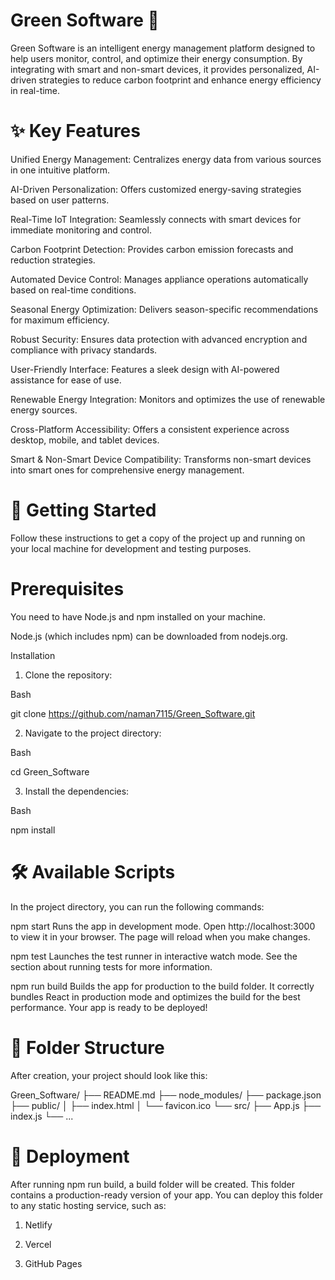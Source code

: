 # Green Software 🌿
Green Software is an intelligent energy management platform designed to help users monitor, control, and optimize their energy consumption. By integrating with smart and non-smart devices, it provides personalized, AI-driven strategies to reduce carbon footprint and enhance energy efficiency in real-time.

# ✨ Key Features
Unified Energy Management: Centralizes energy data from various sources in one intuitive platform.

AI-Driven Personalization: Offers customized energy-saving strategies based on user patterns.

Real-Time IoT Integration: Seamlessly connects with smart devices for immediate monitoring and control.

Carbon Footprint Detection: Provides carbon emission forecasts and reduction strategies.

Automated Device Control: Manages appliance operations automatically based on real-time conditions.

Seasonal Energy Optimization: Delivers season-specific recommendations for maximum efficiency.

Robust Security: Ensures data protection with advanced encryption and compliance with privacy standards.

User-Friendly Interface: Features a sleek design with AI-powered assistance for ease of use.

Renewable Energy Integration: Monitors and optimizes the use of renewable energy sources.

Cross-Platform Accessibility: Offers a consistent experience across desktop, mobile, and tablet devices.

Smart & Non-Smart Device Compatibility: Transforms non-smart devices into smart ones for comprehensive energy management.

# 🚀 Getting Started
Follow these instructions to get a copy of the project up and running on your local machine for development and testing purposes.

# Prerequisites
You need to have Node.js and npm installed on your machine.

Node.js (which includes npm) can be downloaded from nodejs.org.

Installation
1. Clone the repository:

Bash

git clone https://github.com/naman7115/Green_Software.git

2. Navigate to the project directory:

Bash

cd Green_Software

3. Install the dependencies:

Bash

npm install

# 🛠️ Available Scripts
In the project directory, you can run the following commands:

npm start
Runs the app in development mode. Open http://localhost:3000 to view it in your browser. The page will reload when you make changes.

npm test
Launches the test runner in interactive watch mode. See the section about running tests for more information.

npm run build
Builds the app for production to the build folder. It correctly bundles React in production mode and optimizes the build for the best performance. Your app is ready to be deployed!

# 📂 Folder Structure
After creation, your project should look like this:

Green_Software/
├── README.md
├── node_modules/
├── package.json
├── public/
│   ├── index.html
│   └── favicon.ico
└── src/
    ├── App.js
    ├── index.js
    └── ...

# 🚢 Deployment
After running npm run build, a build folder will be created. This folder contains a production-ready version of your app. You can deploy this folder to any static hosting service, such as:

1. Netlify

2. Vercel

3. GitHub Pages
